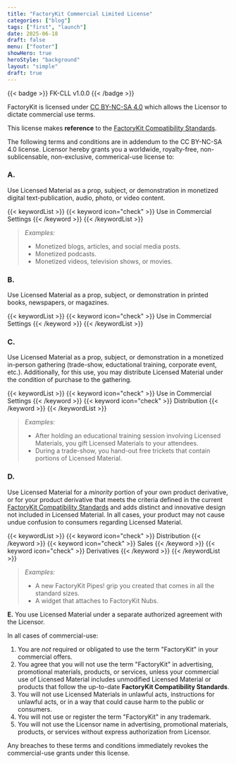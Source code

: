 ```yaml
---
title: "FactoryKit Commercial Limited License"
categories: ["blog"]
tags: ["first", "launch"]
date: 2025-06-18
draft: false
menu: ["footer"]
showHero: true
heroStyle: "background"
layout: "simple"
draft: true
---
```


{{< badge >}}
FK-CLL v1.0.0
{{< /badge >}}

FactoryKit is licensed under [CC BY-NC-SA 4.0](https://creativecommons.org/licenses/by-nc-sa/4.0/) which allows the 
Licensor to dictate commercial use terms.

This license makes **reference** to the [FactoryKit Compatibility Standards](https://orbotik.com/factorykit/standards). 

The following terms and conditions are in addendum to the CC BY-NC-SA 4.0 license.
Licensor hereby grants you a worldwide, royalty-free, non-sublicensable, non-exclusive, commerical-use license to:

### A. 
Use Licensed Material as a prop, subject, or demonstration in monetized digital text-publication, audio, 
photo, or video content.

{{< keywordList >}}
{{< keyword icon="check" >}} Use in Commercial Settings {{< /keyword >}}
{{< /keywordList >}}

> *Examples:*
> - Monetized blogs, articles, and social media posts.
> - Monetized podcasts.
> - Monetized videos, television shows, or movies.

### B.
Use Licensed Material as a prop, subject, or demonstration in printed books, newspapers, or magazines.

{{< keywordList >}}
{{< keyword icon="check" >}} Use in Commercial Settings {{< /keyword >}}
{{< /keywordList >}}

### C.
Use Licensed Material as a prop, subject, or demonstration in a monetized in-person gathering (trade-show,
eductational training, corporate event, etc.). Additionally, for this use, you may distribute Licensed Material
under the condition of purchase to the gathering.

{{< keywordList >}}
{{< keyword icon="check" >}} Use in Commercial Settings {{< /keyword >}}
{{< keyword icon="check" >}} Distribution {{< /keyword >}}
{{< /keywordList >}}

> *Examples:*
> - After holding an educational training session involving Licensed Materials, you gift Licensed Materials to your 
>   attendees.
> - During a trade-show, you hand-out free trickets that contain portions of Licensed Material.

### D.
Use Licensed Material for a *minority* portion of your own product derivative, or for your product
derivative that meets the criteria defined in the current [FactoryKit Compatibility Standards](https://orbotik.com/factorykit/standards)
and adds distinct and innovative design not included in Licensed Material. In all cases, your product may not cause 
undue confusion to consumers regarding Licensed Material.

{{< keywordList >}}
{{< keyword icon="check" >}} Distribution {{< /keyword >}}
{{< keyword icon="check" >}} Sales {{< /keyword >}}
{{< keyword icon="check" >}} Derivatives {{< /keyword >}}
{{< /keywordList >}}

> *Examples:*
> - A new FactoryKit Pipes! grip you created that comes in all the standard sizes.
> - A widget that attaches to FactoryKit Nubs.

**E.** You use Licensed Material under a separate authorized agreement with the Licensor.

In all cases of commercial-use:
1. You are *not* required or obligated to use the term "FactoryKit" in your commercial offers.
2. You agree that you will not use the term "FactoryKit" in advertising, promotional materials, products, or services, 
   unless your commercial use of Licensed Material includes unmodified Licensed Material or products that follow the 
   up-to-date **FactoryKit Compatibility Standards**.
3. You will not use Licensed Materials in unlawful acts, instructions for unlawful acts, or in a way that could cause
   harm to the public or consumers.
4. You will not use or register the term "FactoryKit" in any trademark.
5. You will not use the Licensor name in advertising, promotional materials, products, or services without express
   authorization from Licensor.

Any breaches to these terms and conditions immediately revokes the commercial-use grants under this license.